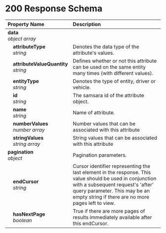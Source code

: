 # 200 Response Schema
| Property Name | Description |
| :------------ | :---------- |
| **data**<br/>_object array_ |  |
| **&nbsp;&nbsp;&nbsp;&nbsp;attributeType**<br/>_&nbsp;&nbsp;&nbsp;&nbsp;string_ | Denotes the data type of the attribute's values. |
| **&nbsp;&nbsp;&nbsp;&nbsp;attributeValueQuantity**<br/>_&nbsp;&nbsp;&nbsp;&nbsp;string_ | Defines whether or not this attribute can be used on the same entity many times (with different values). |
| **&nbsp;&nbsp;&nbsp;&nbsp;entityType**<br/>_&nbsp;&nbsp;&nbsp;&nbsp;string_ | Denotes the type of entity, driver or vehicle. |
| **&nbsp;&nbsp;&nbsp;&nbsp;id**<br/>_&nbsp;&nbsp;&nbsp;&nbsp;string_ | The samsara id of the attribute object. |
| **&nbsp;&nbsp;&nbsp;&nbsp;name**<br/>_&nbsp;&nbsp;&nbsp;&nbsp;string_ | Name of attribute. |
| **&nbsp;&nbsp;&nbsp;&nbsp;numberValues**<br/>_&nbsp;&nbsp;&nbsp;&nbsp;number array_ | Number values that can be associated with this attribute |
| **&nbsp;&nbsp;&nbsp;&nbsp;stringValues**<br/>_&nbsp;&nbsp;&nbsp;&nbsp;string array_ | String values that can be associated with this attribute |
| **pagination**<br/>_object_ | Pagination parameters. |
| **&nbsp;&nbsp;&nbsp;&nbsp;endCursor**<br/>_&nbsp;&nbsp;&nbsp;&nbsp;string_ | Cursor identifier representing the last element in the response. This value should be used in conjunction with a subsequent request's 'after' query parameter. This may be an empty string if there are no more pages left to view. |
| **&nbsp;&nbsp;&nbsp;&nbsp;hasNextPage**<br/>_&nbsp;&nbsp;&nbsp;&nbsp;boolean_ | True if there are more pages of results immediately available after this endCursor. |
